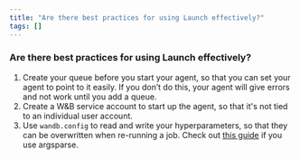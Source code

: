 ```yaml
---
title: "Are there best practices for using Launch effectively?"
tags: []
---
```


### Are there best practices for using Launch effectively?
1. Create your queue before you start your agent, so that you can set your agent to point to it easily.  If you don’t do this, your agent will give errors and not work until you add a queue.
  2. Create a W&B service account to start up the agent, so that it's not tied to an individual user account.
  3. Use `wandb.config` to read and write your hyperparameters, so that they can be overwritten when re-running a job. Check out [this guide](/guides/track/config/#set-the-configuration-with-argparse) if you use argsparse.
